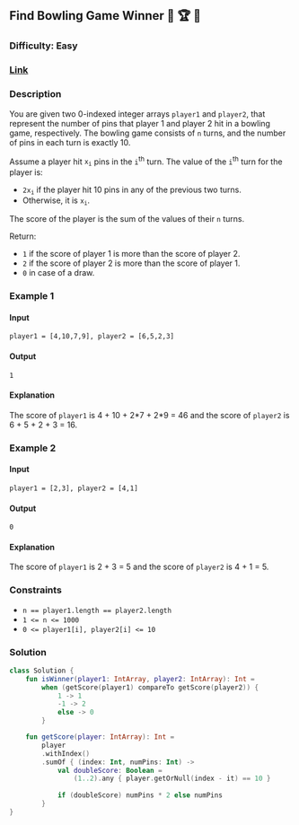 ## Find Bowling Game Winner :bowling: :trophy: :1st_place_medal:
### Difficulty: Easy
### [Link](https://leetcode.com/problems/determine-the-winner-of-a-bowling-game/)

### Description

You are given two 0-indexed integer arrays `player1` and `player2`, that represent the number of pins that player 1 and player 2 hit in a bowling game, respectively. The bowling game consists of `n` turns, and the number of pins in each turn is exactly 10.

Assume a player hit <code>x<sub>i</sub></code> pins in the `i`<sup>th</sup> turn. The value of the `i`<sup>th</sup> turn for the player is:
- <code>2x<sub>i</sub></code> if the player hit 10 pins in any of the previous two turns.
- Otherwise, it is <code>x<sub>i</sub></code>.

The score of the player is the sum of the values of their `n` turns.

Return:
- `1` if the score of player 1 is more than the score of player 2.
- `2` if the score of player 2 is more than the score of player 1.
- `0` in case of a draw.

### Example 1

#### Input
`player1 = [4,10,7,9], player2 = [6,5,2,3]`

#### Output
`1`

#### Explanation

The score of `player1` is 4 + 10 + 2\*7 + 2\*9 = 46 and the score of `player2` is 6 + 5 + 2 + 3 = 16.

### Example 2

#### Input
`player1 = [2,3], player2 = [4,1]`

#### Output
`0`

#### Explanation

The score of `player1` is 2 + 3 = 5 and the score of `player2` is 4 + 1 = 5.

### Constraints
- `n == player1.length == player2.length`
- `1 <= n <= 1000`
- `0 <= player1[i], player2[i] <= 10`

### Solution

```kotlin
class Solution {
    fun isWinner(player1: IntArray, player2: IntArray): Int =
        when (getScore(player1) compareTo getScore(player2)) {
            1 -> 1
            -1 -> 2
            else -> 0
        }

    fun getScore(player: IntArray): Int =
        player
        .withIndex()
        .sumOf { (index: Int, numPins: Int) ->
            val doubleScore: Boolean =
                (1..2).any { player.getOrNull(index - it) == 10 }
            
            if (doubleScore) numPins * 2 else numPins
        }
}
```
